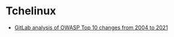# Tchelinux


- [GitLab analysis of OWASP Top 10 changes from 2004 to 2021](https://public.flourish.studio/visualisation/7574790/)
